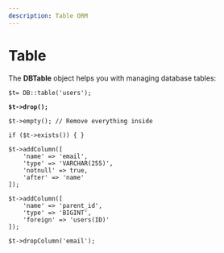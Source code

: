 ```yaml
---
description: Table ORM
---
```


# Table

The **DBTable** object helps you with managing database tables:

<pre><code>$t= DB::table('users');
<strong>
</strong><strong>$t->drop();
</strong>
$t->empty(); // Remove everything inside

if ($t->exists()) { }

$t->addColumn([
    'name' => 'email',
    'type' => 'VARCHAR(255)',
    'notnull' => true,
    'after' => 'name'
]);

$t->addColumn([
    'name' => 'parent_id',
    'type' => 'BIGINT',
    'foreign' => 'users(ID)'
]);

$t->dropColumn('email');</code></pre>
